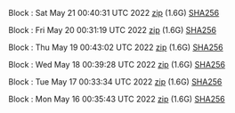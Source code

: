 Block [](https://testnet-insight.dashevo.org/insight/block/): Sat May 21 00:40:31 UTC 2022 [zip](https://dash-bootstrap.ams3.digitaloceanspaces.com/testnet/2022-05-21/bootstrap.dat.zip) (1.6G) [SHA256](https://dash-bootstrap.ams3.digitaloceanspaces.com/testnet/2022-05-21/sha256.txt)

Block [](https://testnet-insight.dashevo.org/insight/block/): Fri May 20 00:31:19 UTC 2022 [zip](https://dash-bootstrap.ams3.digitaloceanspaces.com/testnet/2022-05-20/bootstrap.dat.zip) (1.6G) [SHA256](https://dash-bootstrap.ams3.digitaloceanspaces.com/testnet/2022-05-20/sha256.txt)

Block [](https://testnet-insight.dashevo.org/insight/block/): Thu May 19 00:43:02 UTC 2022 [zip](https://dash-bootstrap.ams3.digitaloceanspaces.com/testnet/2022-05-19/bootstrap.dat.zip) (1.6G) [SHA256](https://dash-bootstrap.ams3.digitaloceanspaces.com/testnet/2022-05-19/sha256.txt)

Block [](https://testnet-insight.dashevo.org/insight/block/): Wed May 18 00:39:28 UTC 2022 [zip](https://dash-bootstrap.ams3.digitaloceanspaces.com/testnet/2022-05-18/bootstrap.dat.zip) (1.6G) [SHA256](https://dash-bootstrap.ams3.digitaloceanspaces.com/testnet/2022-05-18/sha256.txt)

Block [](https://testnet-insight.dashevo.org/insight/block/): Tue May 17 00:33:34 UTC 2022 [zip](https://dash-bootstrap.ams3.digitaloceanspaces.com/testnet/2022-05-17/bootstrap.dat.zip) (1.6G) [SHA256](https://dash-bootstrap.ams3.digitaloceanspaces.com/testnet/2022-05-17/sha256.txt)

Block [](https://testnet-insight.dashevo.org/insight/block/): Mon May 16 00:35:43 UTC 2022 [zip](https://dash-bootstrap.ams3.digitaloceanspaces.com/testnet/2022-05-16/bootstrap.dat.zip) (1.6G) [SHA256](https://dash-bootstrap.ams3.digitaloceanspaces.com/testnet/2022-05-16/sha256.txt)
